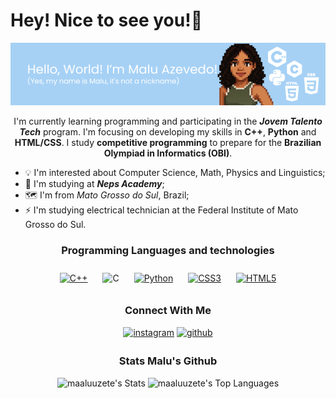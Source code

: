   # Hey! Nice to see you!👋
<div align="center">
  
  ![Header](./headermaluzete.png)

  
  I'm currently learning programming and participating in the ***Jovem Talento Tech*** program. I'm focusing on developing my skills in **C++**, **Python** and **HTML/CSS**. I study **competitive programming** to prepare for the **Brazilian Olympiad in Informatics (OBI)**.  

  </div>
  
* 💡  I'm interested about Computer Science, Math, Physics and Linguistics;  
* 🔭  I'm studying at ***Neps Academy***;
* 🗺️  I'm from *Mato Grosso do Sul*, Brazil;
* ⚡  I'm studying electrical technician at the Federal Institute of Mato Grosso do Sul.

  
<div align="center">
  
### Programming Languages and technologies
<div align="center">
<a href="https://www.cplusplus.com/" target="_blank"><img style="margin: 10px" src="https://profilinator.rishav.dev/skills-assets/cplusplus-original.svg" alt="C++" height="50" /></a>
<img style="margin: 10px" src="https://profilinator.rishav.dev/skills-assets/c-original.svg" alt="C" height=50/>
<a href="https://www.python.org/" target="_blank"><img style="margin: 10px" src="https://profilinator.rishav.dev/skills-assets/python-original.svg" alt="Python" height="50" /></a>  
<a href="https://www.w3schools.com/css/" target="_blank"><img style="margin: 10px" src="https://profilinator.rishav.dev/skills-assets/css3-original-wordmark.svg" alt="CSS3" height="50" /></a>  
<a href="https://en.wikipedia.org/wiki/HTML5" target="_blank"><img style="margin: 10px" src="https://profilinator.rishav.dev/skills-assets/html5-original-wordmark.svg" alt="HTML5" height="50" /></a>
</div>

### Connect With Me
<div align="center">
<a href="https://instagram.com/maaluuzete" target="_blank"><img src=https://img.shields.io/badge/instagram-%23000000.svg?&style=for-the-badge&logo=instagram&logoColor=white alt=instagram style="margin-bottom: 5px;"/></a>
<a href="https://github.com/maaluuzete" target="_blank"><img src=https://img.shields.io/badge/github-%2324292e.svg?&style=for-the-badge&logo=github&logoColor=white alt=github style="margin-bottom: 5px;" /></a>

### Stats Malu's Github

  
![maaluuzete's Stats](https://github-readme-stats.vercel.app/api?username=maaluuzete&theme=tokyonight&show_icons=true&hide_border=true&count_private=true)
![maaluuzete's Top Languages](https://github-readme-stats.vercel.app/api/top-langs/?username=maaluuzete&theme=tokyonight&show_icons=true&hide_border=true&layout=compact)
  
 </div> 
  <!--
**maaluuzete/maaluuzete** is a ✨ _special_ ✨ repository because its `README.md` (this file) appears on your GitHub profile.

Here are some ideas to get you started:

- 🔭 I’m currently working on ...
- 🌱 I’m currently learning ...
- 👯 I’m looking to collaborate on ...
- 🤔 I’m looking for help with ...
- 💬 Ask me about ...
- 📫 How to reach me: ...
- 😄 Pronouns: ...
- ⚡ Fun fact: ...
--!>

